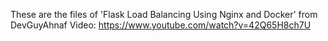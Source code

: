 These are the files of 'Flask Load Balancing Using Nginx and Docker' from DevGuyAhnaf
Video: https://www.youtube.com/watch?v=42Q65H8ch7U

